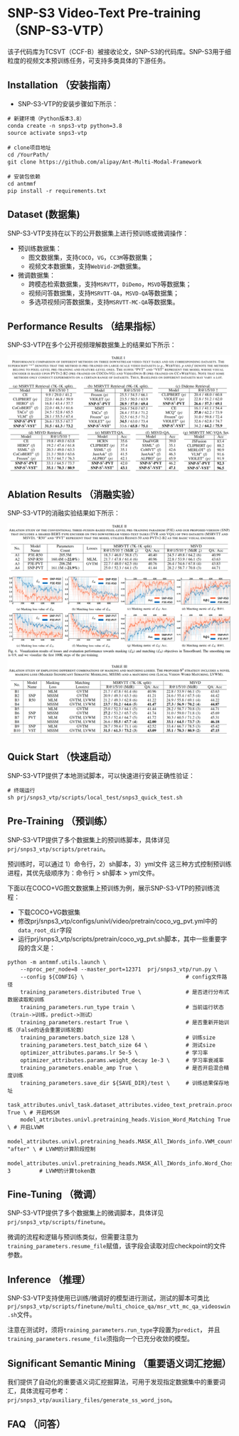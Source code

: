 # SNP-S3 Video-Text Pre-training （SNP-S3-VTP）

该子代码库为TCSVT（CCF-B）被接收论文，SNP-S3的代码库。SNP-S3用于细粒度的视频文本预训练任务，可支持多类具体的下游任务。

## Installation （安装指南）

- SNP-S3-VTP的安装步骤如下所示：
```
# 新建环境（Python版本3.8）
conda create -n snps3-vtp python=3.8
source activate snps3-vtp

# clone项目地址
cd /YourPath/
git clone https://github.com/alipay/Ant-Multi-Modal-Framework

# 安装包依赖
cd antmmf
pip install -r requirements.txt
```

## Dataset (数据集)

SNP-S3-VTP支持在以下的公开数据集上进行预训练或微调操作：
- 预训练数据集：
  - 图文数据集，支持`COCO`，`VG`，`CC3M`等数据集；
  - 视频文本数据集，支持`WebVid-2M`数据集。
- 微调数据集：
  - 跨模态检索数据集，支持`MSRVTT`，`DiDemo`，`MSVD`等数据集；
  - 视频问答数据集，支持`MSRVTT-QA`，`MSVD-QA`等数据集；
  - 多选项视频问答数据集，支持`MSRVTT-MC-QA`等数据集。

## Performance Results （结果指标）

SNP-S3-VTP在多个公开视频理解数据集上的结果如下所示：

![alt text](z_figs/performance.jpg)

## Ablation Results （消融实验）

SNP-S3-VTP的消融实验结果如下所示：

![alt text](z_figs/ablation.jpg)

## Quick Start （快速启动）

SNP-S3-VTP提供了本地测试脚本，可以快速进行安装正确性验证：
```
# 终端运行
sh prj/snps3_vtp/scripts/local_test/snps3_quick_test.sh
```

## Pre-Training （预训练）

SNP-S3-VTP提供了多个数据集上的预训练脚本，具体详见`prj/snps3_vtp/scripts/pretrain`。

预训练时，可以通过 1）命令行，2）sh脚本，3）yml文件 这三种方式控制预训练进程，其优先级顺序为：命令行 > sh脚本 > yml文件。

下面以在COCO+VG图文数据集上预训练为例，展示SNP-S3-VTP的预训练流程：

- 下载COCO+VG数据集
- 修改prj/snps3_vtp/configs/univl/video/pretrain/coco_vg_pvt.yml中的`data_root_dir`字段
- 运行prj/snps3_vtp/scripts/pretrain/coco_vg_pvt.sh脚本，其中一些重要字段的含义是：

```
python -m antmmf.utils.launch \
    --nproc_per_node=8 --master_port=12371  prj/snps3_vtp/run.py \
    --config ${CONFIG} \                                # config文件路径
    training_parameters.distributed True \              # 是否进行分布式数据读取和训练
    training_parameters.run_type train \                # 当前运行状态（train->训练，predict->测试）    
    training_parameters.restart True \                  # 是否重新开始训练（False的话会重置训练轮数）
    training_parameters.batch_size 128 \                # 训练size
    training_parameters.test_batch_size 64 \            # 测试size
    optimizer_attributes.params.lr 5e-5 \               # 学习率
    optimizer_attributes.params.weight_decay 1e-3 \     # 学习率衰减率
    training_parameters.enable_amp True \               # 是否开启混合精度训练
    training_parameters.save_dir ${SAVE_DIR}/test \     # 训练结果保存地址
    task_attributes.univl_task.dataset_attributes.video_text_pretrain.processors.caption_processor.params.intra_VTM.IW_MLM True \ # 开启MSSM
    model_attributes.univl.pretraining_heads.Vision_Word_Matching True \ # 开启LVWM
    model_attributes.univl.pretraining_heads.MASK_All_IWords_info.VWM_count_stage "after" \ # LVWM的计算阶段控制
    model_attributes.univl.pretraining_heads.MASK_All_IWords_info.Word_Chosen_Num 3         # LVWM的计算token数
```

## Fine-Tuning （微调）

SNP-S3-VTP提供了多个数据集上的微调脚本，具体详见`prj/snps3_vtp/scripts/finetune`。

微调的流程和逻辑与预训练类似，但需要注意为`training_parameters.resume_file`赋值，该字段会读取对应checkpoint的文件参数。

## Inference （推理）

SNP-S3-VTP支持使用已训练/微调好的模型进行测试，测试的脚本可类比`prj/snps3_vtp/scripts/finetune/multi_choice_qa/msr_vtt_mc_qa_videoswin.sh`文件。

注意在测试时，须将`training_parameters.run_type`字段置为`predict`，
并且`training_parameters.resume_file`须指向一个已充分收敛的模型。

## Significant Semantic Mining （重要语义词汇挖掘）

我们提供了自动化的重要语义词汇挖掘算法，可用于发现指定数据集中的重要词汇，具体流程可参考：`prj/snps3_vtp/auxiliary_files/generate_ss_word_json`。

## FAQ （问答）

